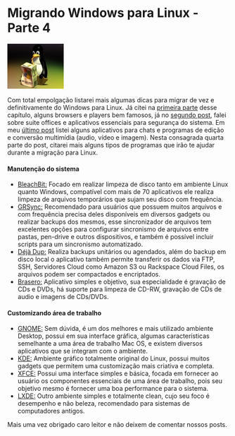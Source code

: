 # Migrando Windows para Linux - Parte 4

![Migrando definitivamente para Linux](../images/mingrando-de-windows-para-linux.jpg)

Com total empolgação listarei mais algumas dicas para migrar de vez e definitivamente do Windows para Linux. Já citei na [primeira parte](../migrando-de-windows-para-linux-parte-1 "Migrando de Windows para Linux – Parte 1") desse capítulo, alguns browsers e players bem famosos, já no [segundo post](../migrando-de-windows-para-linux-parte-2 "Migrando de Windows para Linux – Parte 2"), falei sobre suite offices e aplicativos essenciais para segurança do sistema. Em meu [último post](../migrando-de-windows-para-linux-parte-3 "Migrando de Windows para Linux – Parte 3") listei alguns aplicativos para chats e programas de edição e conversão multimídia (audio, vídeo e imagem). Nesta consagrada quarta parte do post, citarei mais alguns tipos de programas que irão te ajudar durante a migração para Linux.

#### Manutenção do sistema

*   [BleachBit:](http://bleachbit.sourceforge.net/download/linux "BleachBit") Focado em realizar limpeza de disco tanto em ambiente Linux quanto Windows, compatível com mais de 70 aplicativos ele realiza limpeza de arquivos temporários que sujam seu disco com frequência.
*   [GRSync:](http://www.opbyte.it/grsync/ "GRSync") Recomendado para usuários que possuem muitos arquivos e com frequência precisa deles disponíveis em diversos gadgets ou realizar backups dos mesmos, esse sincronizador de arquivos tem excelentes opções para configurar sincronismo de arquivos entre pastas, pen-drive e outros dispositivos, e também é possível incluir scripts para um sincronismo automatizado.
*   [Déjà Dup:](https://launchpad.net/deja-dup "Déjà Dup") Realiza backups unitários ou agendados, além do backup em disco local o aplicativo também permite transferir os dados via FTP, SSH, Servidores Cloud como Amazon S3 ou Rackspace Cloud Files, os arquivos podem ser compactados e encriptados.
*   [Brasero:](http://projects.gnome.org/brasero/index.html "Brasero") Aplicativo simples e objetivo, sua especialidade é gravação de CDs e DVDs, há suporte para limpeza de CD-RW, gravação de CDs de audio e imagens de CDs/DVDs.

#### Customizando área de trabalho

*   [GNOME:](http://br.gnome.org/ "GNOME") Sem dúvida, é um dos melhores e mais utilizado ambiente Desktop, possui em sua interface gráfica, algumas características semelhante a uma área de trabalho Mac OS, e existem diversos aplicativos que se integram com o ambiente.
*   [KDE:](http://br.kde.org/ "KDE") Ambiente gráfico totalmente original do Linux, possui muitos gadgets que permitem uma customização mais criativa e completa.
*   [XFCE:](http://www.xfce.org/ "XFCE") Possui uma interface simples e básica, focada em fornecer ao usuário os componentes essenciais de uma área de trabalho, pois seu objetivo mesmo é fornecer uma boa performance para o sistema.
*   [LXDE:](http://lxde.org/pt-br "LXDE") Outro ambiente simples e totalmente clean, cujo seu foco é desempenho e não beleza, recomendado para sistemas de computadores antigos.

Mais uma vez obrigado caro leitor e não deixem de comentar nossos posts.